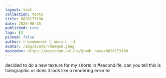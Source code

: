 ```yaml
---
layout: toot
collection: toots
title: 0826173100
date: 2024-08-26
published: true
tags: []
pinned: false
author: ⸸ commander ░ nova ⸸ :~$
avatar: /img/avatar/daemon.jpeg
mastodon: https://mastodon.online/@cmdr_nova/0826173100
---
```


decided to do a new texture for my shorts in #secondlife, can you tell this is holographic or does it look like a rendering error lol
